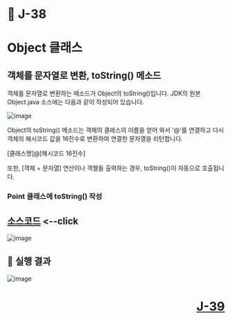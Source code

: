 # 📖 J-38

# Object 클래스

## 객체를 문자열로 변환, toString() 메소드
<p>
  객체를 문자열로 변환하는 메소드가 Object의 toString()입니다.
  JDK의 원본 Object.java 소스에는 다음과 같이 작성되어 있습니다.
</p>

![image](https://github.com/user-attachments/assets/c9a2b913-7173-4587-9f10-f9d281d2d07b)

<p>
  Object의 toString() 메소드는 객체의 클래스의 이름을 얻어 와서 '@'를 연결하고 다시 객체의 해시코드 값을 16진수로 변환하여 연결한 문자열을 리턴합니다.
</p>
<p>
  [클래스명]@[해시코드 16진수]
</p>
<p>
  또한, [객체 + 문자열] 연산이나 객첼들 출력하는 경우, toString()이 자동으로 호출됩니다.
</p>

### Point 클래스에 toString() 작성

[소스코드](./ToStringEx.java) <--click
---

![image](https://github.com/user-attachments/assets/4966d5bf-6f69-489b-9a5c-3a519163cb75)

📘 실행 결과
---

![image](https://github.com/user-attachments/assets/1e41d83a-919a-4c98-9378-6df1eda75558)

# <p align="right">[J-39](./J_39.md)</p>
